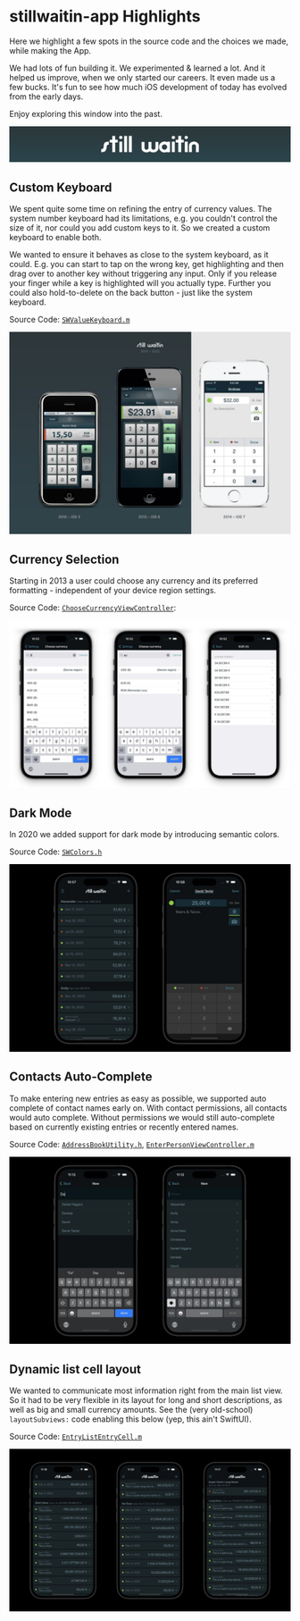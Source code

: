 # stillwaitin-app Highlights

Here we highlight a few spots in the source code and the choices we made, while making the App.

We had lots of fun building it. We experimented & learned a lot. And it helped us improve, when we only started our careers. It even made us a few bucks. It's fun to see how much iOS development of today has evolved from the early days.

Enjoy exploring this window into the past.

![logo](logo.jpg)

## Custom Keyboard

We spent quite some time on refining the entry of currency values. The system number keyboard had its limitations, e.g. you couldn't control the size of it, nor could you add custom keys to it. So we created a custom keyboard to enable both.

We wanted to ensure it behaves as close to the system keyboard, as it could. E.g. you can start to tap on the wrong key, get highlighting and then drag over to another key without triggering any input. Only if you release your finger while a key is highlighted will you actually type. Further you could also hold-to-delete on the back button - just like the system keyboard.

Source Code: [`SWValueKeyboard.m`](https://github.com/calimarkus/stillwaitin-app/blob/main/2020_v2.4/Classes/Keyboard/SWValueKeyboard.m)

![Keyboard](highlights/keyboard.jpg)

## Currency Selection

Starting in 2013 a user could choose any currency and its preferred formatting - independent of your device region settings.

Source Code: [`ChooseCurrencyViewController`](https://github.com/calimarkus/stillwaitin-app/blob/main/2020_v2.4/Classes/ChooseCurrencyViewController/ChooseCurrencyViewController.m):

![Currency](highlights/currency.jpg)

## Dark Mode

In 2020 we added support for dark mode by introducing semantic colors.

Source Code: [`SWColors.h`](https://github.com/calimarkus/stillwaitin-app/blob/main/2020_v2.4/Classes/Helper/SWColors.h)

![Dark Mode](highlights/darkmode.jpg)

## Contacts Auto-Complete

To make entering new entries as easy as possible, we supported auto complete of contact names early on. With contact permissions, all contacts would auto complete. Without permissions we would still auto-complete based on currently existing entries or recently entered names.

Source Code: [`AddressBookUtility.h`](https://github.com/calimarkus/stillwaitin-app/blob/main/2020_v2.4/Classes/EnterPersonViewController/AddressBookUtility.h), [`EnterPersonViewController.m`](https://github.com/calimarkus/stillwaitin-app/blob/main/2020_v2.4/Classes/EnterPersonViewController/EnterPersonViewController.m)

![Autocomplete](highlights/autocomplete.jpg)

## Dynamic list cell layout

We wanted to communicate most information right from the main list view. So it had to be very flexible in its layout for long and short descriptions, as well as big and small currency amounts. See the (very old-school) `layoutSubviews:` code enabling this below (yep, this ain't SwiftUI).

Source Code: [`EntryListEntryCell.m`](https://github.com/calimarkus/stillwaitin-app/blob/main/2020_v2.4/Classes/List/EntryListEntryCell.m#L172)

![List cells](highlights/listcells.jpg)

